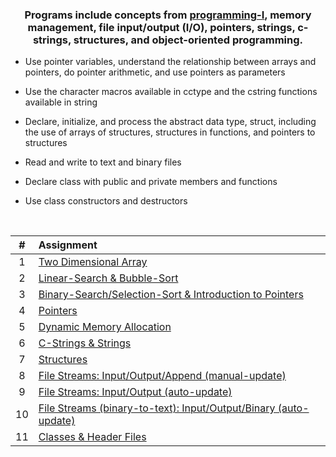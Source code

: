 ### <p align="center"> Programs include concepts from [programming-I](../programming-I), memory management, file input/output (I/O), pointers, strings, c-strings, structures, and object-oriented programming. </p>

* Use pointer variables, understand the relationship between arrays and pointers, do pointer arithmetic, and use pointers as parameters

* Use the character macros available in cctype and the cstring functions available in string

* Declare, initialize, and process the abstract data type, struct, including the use of arrays of structures, structures in functions, and pointers to structures

* Read and write to text and binary files

* Declare class with public and private members and functions

* Use class constructors and destructors

<br>

| # | Assignment |
|:---:|:---|
| 1 | [Two Dimensional Array](./assignments/01-twoDimensionalArray) |
| 2 | [Linear-Search & Bubble-Sort](./assignments/02-linearSearch-BubbleSort) |
| 3 | [Binary-Search/Selection-Sort & Introduction to Pointers](./assignments/03-binarySearch-selectionSort_introToPointers) |
| 4 | [Pointers](./assignments/04-pointers) | 
| 5 | [Dynamic Memory Allocation](./assignments/05-dynamicMemoryAllocation) |
| 6 | [C-Strings & Strings](./assignments/06-cString-string) |
| 7 | [Structures](./assignments/07-structures) |
| 8 | [File Streams: Input/Output/Append (manual-update)](./assignments/08-fstream-manualUpdate) | 
| 9 | [File Streams: Input/Output (auto-update)](./assignments/09-fstream-autoUpdate) | 
| 10 | [File Streams (binary-to-text): Input/Output/Binary (auto-update)](./assignments/10-fstream-autoUpdate-binaryToText) |
| 11 | [Classes & Header Files](./assignments/11-classes-headerFiles) |
